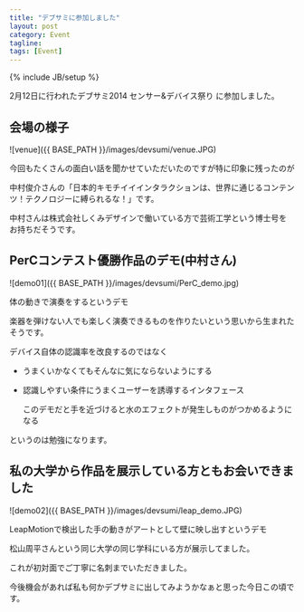 ```yaml
---
title: "デブサミに参加しました"
layout: post
category: Event
tagline:
tags: [Event]
---
```


{% include JB/setup %}

2月12日に行われたデブサミ2014 センサー&デバイス祭り に参加しました。

## 会場の様子

![venue]({{ BASE_PATH }}/images/devsumi/venue.JPG)

今回もたくさんの面白い話を聞かせていただいたのですが特に印象に残ったのが

中村俊介さんの「日本的キモチイイインタラクションは、世界に通じるコンテンツ！テクノロジーに縛られるな！」です。

中村さんは株式会社しくみデザインで働いている方で芸術工学という博士号をお持ちだそうです。

## PerCコンテスト優勝作品のデモ(中村さん)

![demo01]({{ BASE_PATH }}/images/devsumi/PerC_demo.jpg)

体の動きで演奏をするというデモ

楽器を弾けない人でも楽しく演奏できるものを作りたいという思いから生まれたそうです。

デバイス自体の認識率を改良するのではなく
 
* うまくいかなくてもそんなに気にならないようにする

* 認識しやすい条件にうまくユーザーを誘導するインタフェース

    このデモだと手を近づけると水のエフェクトが発生しものがつかめるようになる

というのは勉強になります。

## 私の大学から作品を展示している方ともお会いできました

![demo02]({{ BASE_PATH }}/images/devsumi/leap_demo.JPG)

LeapMotionで検出した手の動きがアートとして壁に映し出すというデモ

松山周平さんという同じ大学の同じ学科にいる方が展示してました。

これが初対面でご丁寧に名刺までいただきました。

今後機会があれば私も何かデブサミに出してみようかなぁと思った今日この頃です。

